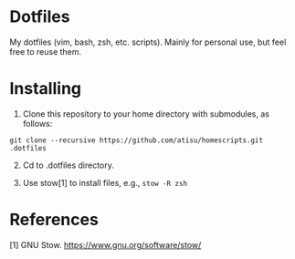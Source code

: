 
# Dotfiles
My dotfiles (vim, bash, zsh, etc. scripts). Mainly for personal use, but feel free to reuse them.

# Installing

 1. Clone this repository to your home directory with submodules, as follows:

 `git clone --recursive https://github.com/atisu/homescripts.git .dotfiles`

 2. Cd to .dotfiles directory.

 3. Use stow[1] to install files, e.g., `stow -R zsh`

# References
 
[1] GNU Stow. https://www.gnu.org/software/stow/

